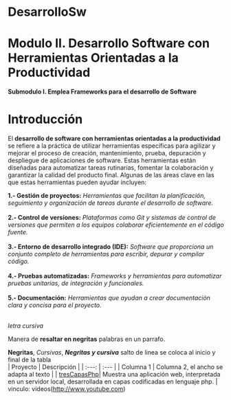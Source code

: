 # DesarrolloSw

# Modulo II. Desarrollo Software con Herramientas Orientadas a la Productividad
**Submodulo I. Emplea Frameworks para el desarrollo de Software**
</br>
# Introducción
El **desarrollo de software con herramientas orientadas a la productividad** se refiere a la práctica de utilizar herramientas específicas para agilizar y mejorar el proceso 
de creación, mantenimiento, prueba, depuración y despliegue de aplicaciones de software. Estas herramientas están diseñadas para automatizar tareas rutinarias, fomentar la 
colaboración y garantizar la calidad del producto final. Algunas de las áreas clave en las que estas herramientas pueden ayudar incluyen:

**1.- Gestión de proyectos:** _Herramientas que facilitan la planificación, seguimiento y organización de tareas durante el desarrollo de software._
</br></br>
**2.- Control de versiones:** _Plataformas como Git y sistemas de control de versiones que permiten a los equipos colaborar eficientemente en el código fuente._
</br></br>
**3.- Entorno de desarrollo integrado (IDE):** _Software que proporciona un conjunto completo de herramientas para escribir, depurar y compilar código._
</br></br>
**4.- Pruebas automatizadas:** _Frameworks y herramientas para automatizar pruebas unitarias, de integración y funcionales._
</br></br>
**5.- Documentación:** _Herramientas que ayudan a crear documentación clara y concisa para el proyecto._
</br></br>







_letra cursiva_

Manera de **resaltar en negritas** palabras en un parrafo.

**Negritas**, _Cursivas_,  _**Negritas y cursiva**_
salto de linea  se coloca al inicio y final de la tabla
</br>
| Proyecto | Descripción |
| :---: | :--- |
| Columna 1 | Columna 2, el ancho se adapta al texto |
| [tresCapasPhp](https://github.com/miRepositorioGit/tresCapasPhp)| Muestra una aplicación web, interpretada en un servidor local, desarrollada en capas codificadas en lenguaje php. |
</br>
vinculo: videos(http://www.youtube.com)

